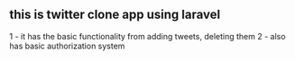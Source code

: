 ## this is twitter clone app using laravel
1 - it has the basic functionality from adding tweets, deleting them
2 - also has basic authorization system
